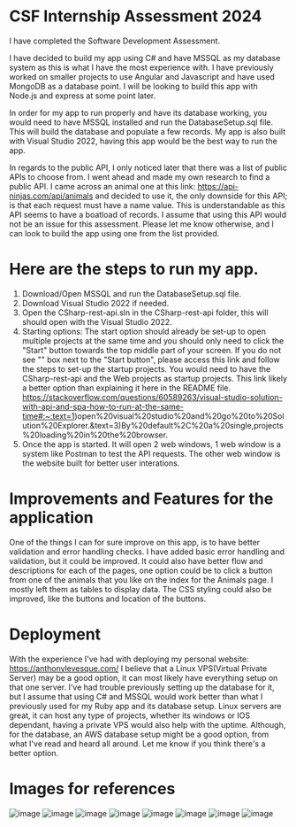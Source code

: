 # CSF Internship Assessment 2024

I have completed the Software Development Assessment.

I have decided to build my app using C# and have MSSQL as my database system as this is what I have the most experience with. I have previously worked on smaller projects to use Angular and Javascript and have used MongoDB as a database point. I will be looking to build this app with Node.js and express at some point later.

In order for my app to run properly and have its database working, you would need to have MSSQL installed and run the DatabaseSetup.sql file. This will build the database and populate a few records.
My app is also built with Visual Studio 2022, having this app would be the best way to run the app.

In regards to the public API, I only noticed later that there was a list of public APIs to choose from. I went ahead and made my own research to find a public API. I came across an animal one at this link: https://api-ninjas.com/api/animals and decided to use it, the only downside for this API; is that each request must have a name value. This is understandable as this API seems to have a boatload of records. I assume that using this API would not be an issue for this assessment. Please let me know otherwise, and I can look to build the app using one from the list provided.

# Here are the steps to run my app.
1. Download/Open MSSQL and run the DatabaseSetup.sql file.
2. Download Visual Studio 2022 if needed.
3. Open the CSharp-rest-api.sln in the CSharp-rest-api folder, this will should open with the Visual Studio 2022.
4. Starting options: The start option should already be set-up to open multiple projects at the same time and you should only need to click the "Start" button towards the top middle part of your screen. If you do not see "<Multiple Startup Projects>" box next to the "Start button", please access this link and follow the steps to set-up the startup projects. You would need to have the CSharp-rest-api and the Web projects as startup projects. This link likely a better option than explaining it here in the README file. https://stackoverflow.com/questions/60589263/visual-studio-solution-with-api-and-spa-how-to-run-at-the-same-time#:~:text=1)open%20visual%20studio%20and%20go%20to%20Solution%20Explorer.&text=3)By%20default%2C%20a%20single,projects%20loading%20in%20the%20browser.
5. Once the app is started. It will open 2 web windows, 1 web window is a system like Postman to test the API requests. The other web window is the website built for better user interations.

# Improvements and Features for the application
One of the things I can for sure improve on this app, is to have better validation and error handling checks. I have added basic error handling and validation, but it could be improved.
It could also have better flow and descriptions for each of the pages, one option could be to click a button from one of the animals that you like on the index for the Animals page. I mostly left them as tables to display data. The CSS styling could also be improved, like the buttons and location of the buttons.

# Deployment
With the experience I've had with deploying my personal website: https://anthonylevesque.com/ I believe that a Linux VPS(Virtual Private Server) may be a good option, it can most likely have everything setup on that one server. I've had trouble previously setting up the database for it, but I assume that using C# and MSSQL would work better than what I previously used for my Ruby app and its database setup. Linux servers are great, it can host any type of projects, whether its windows or IOS dependant, having a private VPS would also help with the uptime. Although, for the database, an AWS database setup might be a good option, from what I've read and heard all around. Let me know if you think there's a better option.

# Images for references
![image](https://github.com/ALevesque03/CSFIntershipAssessment2024/assets/93732487/70cd0e48-02dd-48e0-a09b-aa8795794055)
![image](https://github.com/ALevesque03/CSFIntershipAssessment2024/assets/93732487/dfac5192-44fd-4e97-a9bf-c014b49d2222)
![image](https://github.com/ALevesque03/CSFIntershipAssessment2024/assets/93732487/004696b4-edbf-4470-9022-ac4907db71c9)
![image](https://github.com/ALevesque03/CSFIntershipAssessment2024/assets/93732487/a1d2b5e8-e642-4693-8b63-85f9a4497272)
![image](https://github.com/ALevesque03/CSFIntershipAssessment2024/assets/93732487/597ca03c-e386-4fee-994b-e7ee10c67c25)
![image](https://github.com/ALevesque03/CSFIntershipAssessment2024/assets/93732487/ab489743-47b9-4af1-b925-f2f9dee32d6a)
![image](https://github.com/ALevesque03/CSFIntershipAssessment2024/assets/93732487/31187dd0-5674-4f48-98fb-f67cf4131f5f)
![image](https://github.com/ALevesque03/CSFIntershipAssessment2024/assets/93732487/60bf3e56-9623-4909-b7e8-2bc386347058)
